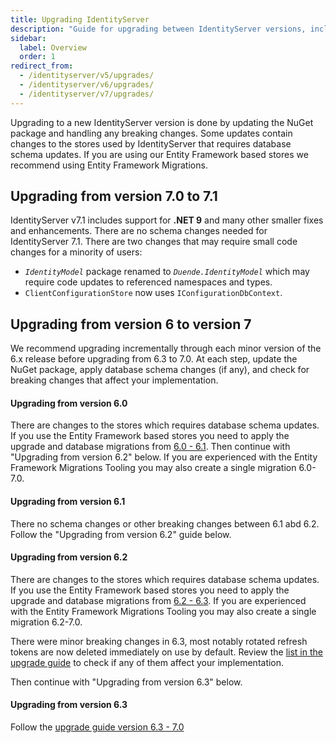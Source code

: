 ```yaml
---
title: Upgrading IdentityServer
description: "Guide for upgrading between IdentityServer versions, including instructions for database migrations, breaking changes, and version-specific upgrade paths."
sidebar:
  label: Overview
  order: 1
redirect_from:
  - /identityserver/v5/upgrades/
  - /identityserver/v6/upgrades/
  - /identityserver/v7/upgrades/
---
```



Upgrading to a new IdentityServer version is done by updating the NuGet package and handling any breaking
changes. Some updates contain changes to the stores used by IdentityServer that requires database
schema updates. If you are using our Entity Framework based stores we recommend using Entity Framework
Migrations.

## Upgrading from version 7.0 to 7.1

IdentityServer v7.1 includes support for **.NET 9** and many other smaller fixes and
enhancements. There are no schema changes needed for IdentityServer 7.1. There are two changes that may require small
code changes for a minority of users:

- *`IdentityModel`* package renamed to *`Duende.IdentityModel`* which may require code updates to referenced namespaces
  and types.
- `ClientConfigurationStore` now uses `IConfigurationDbContext`.

## Upgrading from version 6 to version 7

We recommend upgrading incrementally through each minor version of the 6.x release before upgrading from
6.3 to 7.0. At each step, update the NuGet package, apply database schema changes (if any), and check for
breaking changes that affect your implementation.

#### Upgrading from version 6.0

There are changes to the stores which requires database schema updates. If you use the Entity Framework
based stores you need to apply the upgrade and database migrations
from [6.0 - 6.1](v6_0-to-v6_1). Then
continue with "Upgrading from version 6.2" below. If you are experienced with the Entity Framework
Migrations Tooling you may also create a single migration 6.0-7.0.

#### Upgrading from version 6.1

There no schema changes or other breaking changes between 6.1 abd 6.2. Follow the "Upgrading from
version 6.2" guide below.

#### Upgrading from version 6.2

There are changes to the stores which requires database schema updates. If you use the Entity Framework
based stores you need to apply the upgrade and database migrations
from [6.2 - 6.3](v6_2-to-v6_3). If you
are experienced with the Entity Framework Migrations Tooling you may also create a single migration
6.2-7.0.

There were minor breaking changes in 6.3, most notably rotated refresh tokens are now deleted immediately
on use by default. Review
the [list in the upgrade guide](v6_2-to-v6_3#step-4-breaking-changes) to check
if any of them affect your implementation.

Then continue with "Upgrading from version 6.3" below.

#### Upgrading from version 6.3

Follow the [upgrade guide version 6.3 - 7.0](v6_3-to-v7_0)

